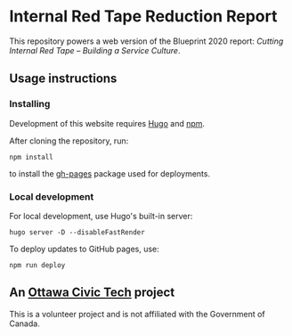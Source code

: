 # Internal Red Tape Reduction Report

This repository powers a web version of the Blueprint 2020 report: _Cutting Internal Red Tape – Building a Service Culture_.

## Usage instructions

### Installing

Development of this website requires [Hugo](https://gohugo.io/getting-started/installing) and [npm](https://nodejs.org/en/download/).

After cloning the repository, run:

```
npm install
```

to install the [gh-pages](https://github.com/tschaub/gh-pages) package used for deployments.

### Local development

For local development, use Hugo's built-in server:

```
hugo server -D --disableFastRender
```

To deploy updates to GitHub pages, use:

```
npm run deploy
```

## An [Ottawa Civic Tech](https://ottawacivictech.ca/) project

This is a volunteer project and is not affiliated with the Government of Canada.
